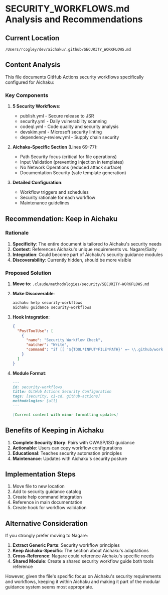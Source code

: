 # SECURITY_WORKFLOWS.md Analysis and Recommendations

## Current Location

`/Users/rcogley/dev/aichaku/.github/SECURITY_WORKFLOWS.md`

## Content Analysis

This file documents GitHub Actions security workflows specifically configured for Aichaku:

### Key Components

1. **5 Security Workflows**:
   - publish.yml - Secure release to JSR
   - security.yml - Daily vulnerability scanning
   - codeql.yml - Code quality and security analysis
   - devskim.yml - Microsoft security linting
   - dependency-review.yml - Supply chain security

2. **Aichaku-Specific Section** (Lines 69-77):
   - Path Security focus (critical for file operations)
   - Input Validation (preventing injection in templates)
   - No Network Operations (reduced attack surface)
   - Documentation Security (safe template generation)

3. **Detailed Configuration**:
   - Workflow triggers and schedules
   - Security rationale for each workflow
   - Maintenance guidelines

## Recommendation: Keep in Aichaku

### Rationale

1. **Specificity**: The entire document is tailored to Aichaku's security needs
2. **Context**: References Aichaku's unique requirements vs. Nagare/Salty
3. **Integration**: Could become part of Aichaku's security guidance modules
4. **Discoverability**: Currently hidden, should be more visible

### Proposed Solution

1. **Move to**: `.claude/methodologies/security/SECURITY-WORKFLOWS.md`

2. **Make Discoverable**:

   ```bash
   aichaku help security-workflows
   aichaku guidance security-workflows
   ```

3. **Hook Integration**:

   ```json
   {
     "PostToolUse": [
       {
         "name": "Security Workflow Check",
         "matcher": "Write",
         "command": "if [[ '${TOOL*INPUT*FILE*PATH}' =~ \\.github/workflows/ ]]; then aichaku validate-security-workflow '${TOOL*INPUT*FILE*PATH}'; fi"
       }
     ]
   }
   ```

4. **Module Format**:

   ```markdown
   ---
   id: security-workflows
   title: GitHub Actions Security Configuration
   tags: [security, ci-cd, github-actions]
   methodologies: [all]
   ---

   [Current content with minor formatting updates]
   ```

## Benefits of Keeping in Aichaku

1. **Complete Security Story**: Pairs with OWASP/ISO guidance
2. **Actionable**: Users can copy workflow configurations
3. **Educational**: Teaches security automation principles
4. **Maintenance**: Updates with Aichaku's security posture

## Implementation Steps

1. Move file to new location
2. Add to security guidance catalog
3. Create help command integration
4. Reference in main documentation
5. Create hook for workflow validation

## Alternative Consideration

If you strongly prefer moving to Nagare:

1. **Extract Generic Parts**: Security workflow principles
2. **Keep Aichaku-Specific**: The section about Aichaku's adaptations
3. **Cross-Reference**: Nagare could reference Aichaku's specific needs
4. **Shared Module**: Create a shared security workflow guide both tools reference

However, given the file's specific focus on Aichaku's security requirements and workflows, keeping it within Aichaku and
making it part of the modular guidance system seems most appropriate.
